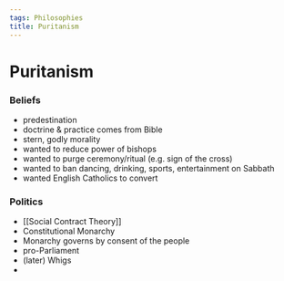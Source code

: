 ```yaml
---
tags: Philosophies
title: Puritanism
---
```


# Puritanism

### Beliefs
- predestination
- doctrine & practice comes from Bible
- stern, godly morality
- wanted to reduce power of bishops
- wanted to purge ceremony/ritual (e.g. sign of the cross)
- wanted to ban dancing, drinking, sports, entertainment on Sabbath
- wanted English Catholics to convert

### Politics
- [[Social Contract Theory]]
- Constitutional Monarchy
- Monarchy governs by consent of the people
- pro-Parliament
- (later) Whigs
- 